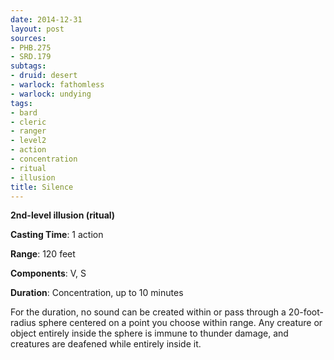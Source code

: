 ```yaml
---
date: 2014-12-31
layout: post
sources:
- PHB.275
- SRD.179
subtags:
- druid: desert
- warlock: fathomless
- warlock: undying
tags:
- bard
- cleric
- ranger
- level2
- action
- concentration
- ritual
- illusion
title: Silence
---
```


**2nd-level illusion (ritual)**

**Casting Time**: 1 action

**Range**: 120 feet

**Components**: V, S

**Duration**: Concentration, up to 10 minutes

For the duration, no sound can be created within or pass through a 20-foot-radius sphere centered on a point you choose within range. Any creature or object entirely inside the sphere is immune to thunder damage, and creatures are deafened while entirely inside it.

